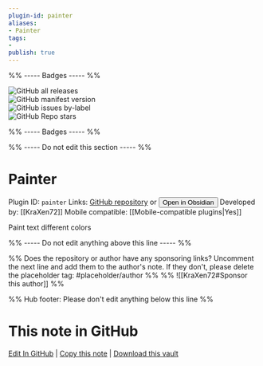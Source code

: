 ```yaml
---
plugin-id: painter
aliases:
- Painter
tags: 
- 
publish: true
---
```


%% ----- Badges ----- %%

![GitHub all releases](https://img.shields.io/github/downloads/KraXen72/obsidian-painter/total?color=573E7A&logo=github&style=for-the-badge)   
![GitHub manifest version](https://img.shields.io/github/manifest-json/v/KraXen72/obsidian-painter?color=573E7A&logo=github&style=for-the-badge)   
![GitHub issues by-label](https://img.shields.io/github/issues/KraXen72/obsidian-painter/help%20wanted?color=573E7A&logo=github&style=for-the-badge)   
![GitHub Repo stars](https://img.shields.io/github/stars/KraXen72/obsidian-painter?color=573E7A&logo=github&style=for-the-badge)

%% ----- Badges ----- %%

%% ----- Do not edit this section ----- %%

# Painter

Plugin ID: `painter`
Links: [GitHub repository](https://github.com/KraXen72/obsidian-painter) or [<button id=HH>Open in Obsidian</button>](obsidian://show-plugin?id=painter)
Developed by: [[KraXen72]]
Mobile compatible: [[Mobile-compatible plugins|Yes]]

Paint text different colors

%% ----- Do not edit anything above this line ----- %% 

%% Does the repository or author have any sponsoring links? Uncomment the next line and add them to the author's note. If they don't, please delete the placeholder tag: #placeholder/author %%
%% ![[KraXen72#Sponsor this author]] %%

%% Hub footer: Please don't edit anything below this line %%

# This note in GitHub

<span class="git-footer">[Edit In GitHub](https://github.dev/obsidian-community/obsidian-hub/blob/main/02%20-%20Community%20Expansions/02.05%20All%20Community%20Expansions/Plugins/painter.md "git-hub-edit-note") | [Copy this note](https://raw.githubusercontent.com/obsidian-community/obsidian-hub/main/02%20-%20Community%20Expansions/02.05%20All%20Community%20Expansions/Plugins/painter.md "git-hub-copy-note") | [Download this vault](https://github.com/obsidian-community/obsidian-hub/archive/refs/heads/main.zip "git-hub-download-vault") </span>
